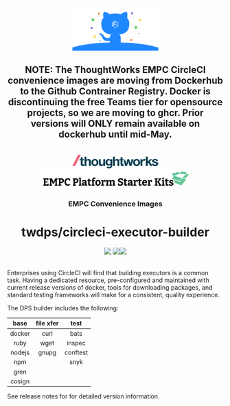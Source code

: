 <div align="center">
	<p>
    <img alt="ghcr Logo" src="https://raw.githubusercontent.com/ThoughtWorks-DPS/static/master/ghcr.png" width=200 />
		<h2>NOTE: The ThoughtWorks EMPC CircleCI convenience images are moving from Dockerhub to the Github Contrainer Registry. Docker is discontinuing the free Teams tier for opensource projects, so we are moving to ghcr. Prior versions will ONLY remain available on dockerhub until mid-May.</h2>
		<br />
		<img alt="Thoughtworks Logo" src="https://raw.githubusercontent.com/ThoughtWorks-DPS/static/master/thoughtworks_flamingo_wave.png?sanitize=true" width=200 />
    <br />
		<img alt="DPS Title" src="https://raw.githubusercontent.com/ThoughtWorks-DPS/static/master/EMPCPlatformStarterKitsImage.png?sanitize=true" width=350/>
	</p>
  <h3>EMPC Convenience Images</h3>
  <h1>twdps/circleci-executor-builder</h1>
  <a href="https://app.circleci.com/pipelines/github/ThoughtWorks-DPS/circleci-executor-builder"><img src="https://circleci.com/gh/ThoughtWorks-DPS/circleci-executor-builder.svg?style=shield"></a> <a href="https://opensource.org/licenses/MIT"><img src="https://img.shields.io/github/license/ThoughtWorks-DPS/circleci-executor-builder"></a><a href="https://keybase.io/twdps"><img src="https://img.shields.io/keybase/pgp/twdps?label=keybase&logo=keybase"></a>
</div>
<br />

Enterprises using CircleCI will find that building executors is a common task. Having a dedicated resource, pre-configured and maintained with current release versions of docker, tools for downloading packages, and standard testing frameworks will make for a consistent, quality experience.  

The DPS builder includes the following:  

| base     | file xfer  | test     |
|:--------:|:----------:|:--------:|
| docker   | curl       | bats     |
| ruby     | wget       | inspec   |
| nodejs   | gnupg      | conftest |
| npm      |            | snyk     |
| gren     |            |          |
| cosign   |            |          |

See release notes for for detailed version information.  
